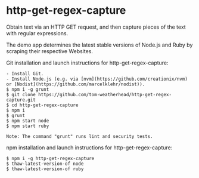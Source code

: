 # http-get-regex-capture
Obtain text via an HTTP GET request, and then capture pieces of the text with regular expressions.

The demo app determines the latest stable versions of Node.js and Ruby by scraping their respective Websites.

Git installation and launch instructions for http-get-regex-capture:

	- Install Git.
	- Install Node.js (e.g. via [nvm](https://github.com/creationix/nvm) or [Nodist](https://github.com/marcelklehr/nodist)).
	$ npm i -g grunt
	$ git clone https://github.com/tom-weatherhead/http-get-regex-capture.git
	$ cd http-get-regex-capture
	$ npm i
	$ grunt
	$ npm start node
	$ npm start ruby

	Note: The command "grunt" runs lint and security tests.

npm installation and launch instructions for http-get-regex-capture:

	$ npm i -g http-get-regex-capture
	$ thaw-latest-version-of node
	$ thaw-latest-version-of ruby
